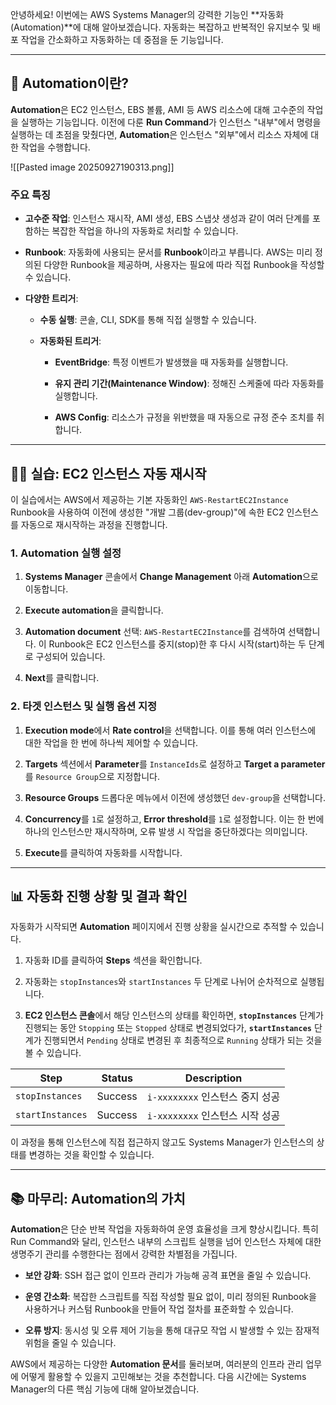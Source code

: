안녕하세요! 이번에는 AWS Systems Manager의 강력한 기능인 **자동화(Automation)**에 대해 알아보겠습니다. 자동화는 복잡하고 반복적인 유지보수 및 배포 작업을 간소화하고 자동화하는 데 중점을 둔 기능입니다.

---

## 🧐 Automation이란?

**Automation**은 EC2 인스턴스, EBS 볼륨, AMI 등 AWS 리소스에 대해 고수준의 작업을 실행하는 기능입니다. 이전에 다룬 **Run Command**가 인스턴스 "내부"에서 명령을 실행하는 데 초점을 맞췄다면, **Automation**은 인스턴스 "외부"에서 리소스 자체에 대한 작업을 수행합니다.

![[Pasted image 20250927190313.png]]

### 주요 특징

- **고수준 작업**: 인스턴스 재시작, AMI 생성, EBS 스냅샷 생성과 같이 여러 단계를 포함하는 복잡한 작업을 하나의 자동화로 처리할 수 있습니다.
    
- **Runbook**: 자동화에 사용되는 문서를 **Runbook**이라고 부릅니다. AWS는 미리 정의된 다양한 Runbook을 제공하며, 사용자는 필요에 따라 직접 Runbook을 작성할 수 있습니다.
    
- **다양한 트리거**:
    
    - **수동 실행**: 콘솔, CLI, SDK를 통해 직접 실행할 수 있습니다.
        
    - **자동화된 트리거**:
        
        - **EventBridge**: 특정 이벤트가 발생했을 때 자동화를 실행합니다.
            
        - **유지 관리 기간(Maintenance Window)**: 정해진 스케줄에 따라 자동화를 실행합니다.
            
        - **AWS Config**: 리소스가 규정을 위반했을 때 자동으로 규정 준수 조치를 취합니다.
            

---

## 👩‍💻 실습: EC2 인스턴스 자동 재시작

이 실습에서는 AWS에서 제공하는 기본 자동화인 `AWS-RestartEC2Instance` Runbook을 사용하여 이전에 생성한 "개발 그룹(dev-group)"에 속한 EC2 인스턴스를 자동으로 재시작하는 과정을 진행합니다.

### 1. Automation 실행 설정

1. **Systems Manager** 콘솔에서 **Change Management** 아래 **Automation**으로 이동합니다.
    
2. **Execute automation**을 클릭합니다.
    
3. **Automation document** 선택: `AWS-RestartEC2Instance`를 검색하여 선택합니다. 이 Runbook은 EC2 인스턴스를 중지(stop)한 후 다시 시작(start)하는 두 단계로 구성되어 있습니다.
    
4. **Next**를 클릭합니다.
    

### 2. 타겟 인스턴스 및 실행 옵션 지정

1. **Execution mode**에서 **Rate control**을 선택합니다. 이를 통해 여러 인스턴스에 대한 작업을 한 번에 하나씩 제어할 수 있습니다.
    
2. **Targets** 섹션에서 **Parameter**를 `InstanceIds`로 설정하고 **Target a parameter**를 `Resource Group`으로 지정합니다.
    
3. **Resource Groups** 드롭다운 메뉴에서 이전에 생성했던 `dev-group`을 선택합니다.
    
4. **Concurrency**를 `1`로 설정하고, **Error threshold**를 `1`로 설정합니다. 이는 한 번에 하나의 인스턴스만 재시작하며, 오류 발생 시 작업을 중단하겠다는 의미입니다.
    
5. **Execute**를 클릭하여 자동화를 시작합니다.
    

---

## 📊 자동화 진행 상황 및 결과 확인

자동화가 시작되면 **Automation** 페이지에서 진행 상황을 실시간으로 추적할 수 있습니다.

1. 자동화 ID를 클릭하여 **Steps** 섹션을 확인합니다.
    
2. 자동화는 `stopInstances`와 `startInstances` 두 단계로 나뉘어 순차적으로 실행됩니다.
    
3. **EC2 인스턴스 콘솔**에서 해당 인스턴스의 상태를 확인하면, **`stopInstances`** 단계가 진행되는 동안 `Stopping` 또는 `Stopped` 상태로 변경되었다가, **`startInstances`** 단계가 진행되면서 `Pending` 상태로 변경된 후 최종적으로 `Running` 상태가 되는 것을 볼 수 있습니다.
    

|Step|Status|Description|
|---|---|---|
|`stopInstances`|Success|`i-xxxxxxxx` 인스턴스 중지 성공|
|`startInstances`|Success|`i-xxxxxxxx` 인스턴스 시작 성공|

이 과정을 통해 인스턴스에 직접 접근하지 않고도 Systems Manager가 인스턴스의 상태를 변경하는 것을 확인할 수 있습니다.

---

## 📚 마무리: Automation의 가치

**Automation**은 단순 반복 작업을 자동화하여 운영 효율성을 크게 향상시킵니다. 특히 Run Command와 달리, 인스턴스 내부의 스크립트 실행을 넘어 인스턴스 자체에 대한 생명주기 관리를 수행한다는 점에서 강력한 차별점을 가집니다.

- **보안 강화**: SSH 접근 없이 인프라 관리가 가능해 공격 표면을 줄일 수 있습니다.
    
- **운영 간소화**: 복잡한 스크립트를 직접 작성할 필요 없이, 미리 정의된 Runbook을 사용하거나 커스텀 Runbook을 만들어 작업 절차를 표준화할 수 있습니다.
    
- **오류 방지**: 동시성 및 오류 제어 기능을 통해 대규모 작업 시 발생할 수 있는 잠재적 위험을 줄일 수 있습니다.
    

AWS에서 제공하는 다양한 **Automation 문서**를 둘러보며, 여러분의 인프라 관리 업무에 어떻게 활용할 수 있을지 고민해보는 것을 추천합니다. 다음 시간에는 Systems Manager의 다른 핵심 기능에 대해 알아보겠습니다.
